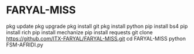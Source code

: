 # FARYAL-MISS 
pkg update 
pkg upgrade 
pkg install git
pkg install python
pip install bs4
pip install rich 
pip install mechanize
pip install requests
git clone https://github.com/ITX-FARYAL/FARYAL-MISS.git
cd FARYAL-MISS
python FSM-AFRIDI.py

